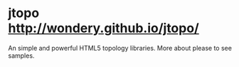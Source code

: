 jtopo http://wondery.github.io/jtopo/
=====

An simple and powerful HTML5 topology libraries.
More about please to see samples.

